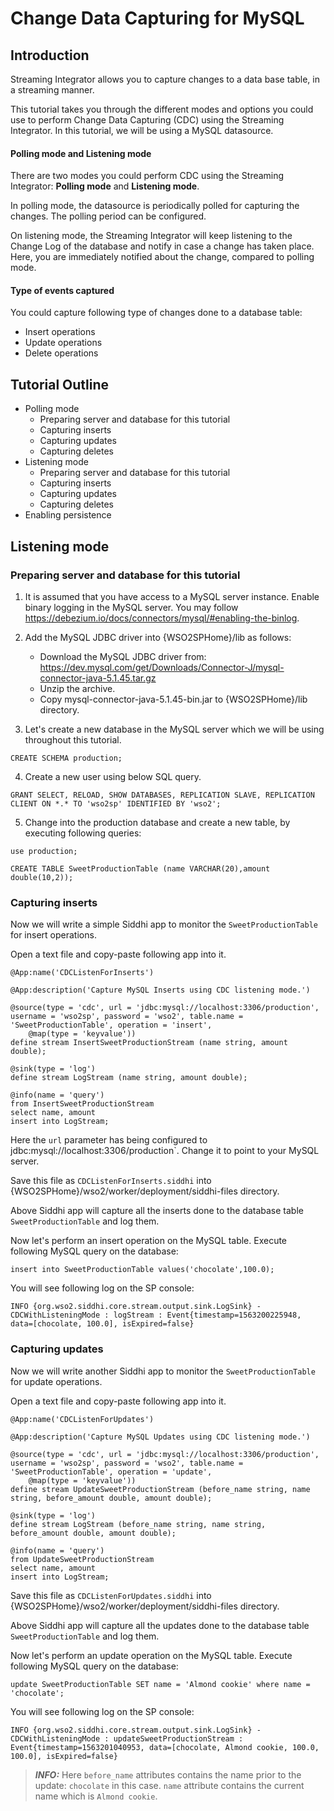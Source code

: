 # Change Data Capturing for MySQL

## Introduction

Streaming Integrator allows you to capture changes to a data base table, in a streaming manner.

This tutorial takes you through the different modes and  options you could use to perform Change Data Capturing (CDC) using the Streaming Integrator. In this tutorial, we will be using a MySQL datasource.  

#### Polling mode and Listening mode

There are two modes you could perform CDC using the Streaming Integrator: **Polling mode** and **Listening mode**. 

In polling mode, the datasource is periodically polled for capturing the changes. The polling period can be configured. 
 
On listening mode, the Streaming Integrator will keep listening to the Change Log of the database and notify in case a change has taken place. Here, you are immediately notified about the change, compared to polling mode.

#### Type of events captured

You could capture following type of changes done to a database table:
- Insert operations  
- Update operations
- Delete operations

## Tutorial Outline
- Polling mode
    - Preparing server and database for this tutorial
    - Capturing inserts
    - Capturing updates
    - Capturing deletes
- Listening mode
    - Preparing server and database for this tutorial
    - Capturing inserts
    - Capturing updates
    - Capturing deletes    
- Enabling persistence

## Listening mode

### Preparing server and database for this tutorial

1. It is assumed that you have access to a MySQL server instance. Enable binary logging in the MySQL server. You may follow https://debezium.io/docs/connectors/mysql/#enabling-the-binlog. 

2. Add the MySQL JDBC driver into {WSO2SPHome}/lib as follows:
    - Download the MySQL JDBC driver from: https://dev.mysql.com/get/Downloads/Connector-J/mysql-connector-java-5.1.45.tar.gz
    - Unzip the archive.
    - Copy mysql-connector-java-5.1.45-bin.jar to {WSO2SPHome}/lib directory.
    
3. Let's create a new database in the MySQL server which we will be using throughout this tutorial. 
```
CREATE SCHEMA production;
```  
4. Create a new user using below SQL query.
```
GRANT SELECT, RELOAD, SHOW DATABASES, REPLICATION SLAVE, REPLICATION CLIENT ON *.* TO 'wso2sp' IDENTIFIED BY 'wso2';
```
5. Change into the production database and create a new table, by executing following queries:
```
use production;
```
```
CREATE TABLE SweetProductionTable (name VARCHAR(20),amount double(10,2));
```

### Capturing inserts

Now we will write a simple Siddhi app to monitor the `SweetProductionTable` for insert operations. 

Open a text file and copy-paste following app into it.

``` 
@App:name('CDCListenForInserts')

@App:description('Capture MySQL Inserts using CDC listening mode.')

@source(type = 'cdc', url = 'jdbc:mysql://localhost:3306/production', username = 'wso2sp', password = 'wso2', table.name = 'SweetProductionTable', operation = 'insert', 
	@map(type = 'keyvalue'))
define stream InsertSweetProductionStream (name string, amount double);

@sink(type = 'log')
define stream LogStream (name string, amount double);

@info(name = 'query')
from InsertSweetProductionStream
select name, amount
insert into LogStream;
``` 
Here the `url` parameter has being configured to jdbc:mysql://localhost:3306/production`. Change it to point to your MySQL server.

Save this file as `CDCListenForInserts.siddhi` into {WSO2SPHome}/wso2/worker/deployment/siddhi-files directory.

Above Siddhi app will capture all the inserts done to the database table `SweetProductionTable` and log them.

Now let's perform an insert operation on the MySQL table. Execute following MySQL query on the database:
```
insert into SweetProductionTable values('chocolate',100.0);
```
You will see following log on the SP console:
``` 
INFO {org.wso2.siddhi.core.stream.output.sink.LogSink} - CDCWithListeningMode : logStream : Event{timestamp=1563200225948, data=[chocolate, 100.0], isExpired=false}
```

### Capturing updates

Now we will write another Siddhi app to monitor the `SweetProductionTable` for update operations.

Open a text file and copy-paste following app into it.
``` 
@App:name('CDCListenForUpdates')

@App:description('Capture MySQL Updates using CDC listening mode.')

@source(type = 'cdc', url = 'jdbc:mysql://localhost:3306/production', username = 'wso2sp', password = 'wso2', table.name = 'SweetProductionTable', operation = 'update', 
	@map(type = 'keyvalue'))
define stream UpdateSweetProductionStream (before_name string, name string, before_amount double, amount double);

@sink(type = 'log')
define stream LogStream (before_name string, name string, before_amount double, amount double);

@info(name = 'query')
from UpdateSweetProductionStream
select name, amount
insert into LogStream;
``` 
Save this file as `CDCListenForUpdates.siddhi` into {WSO2SPHome}/wso2/worker/deployment/siddhi-files directory.

Above Siddhi app will capture all the updates done to the database table `SweetProductionTable` and log them.

Now let's perform an update operation on the MySQL table. Execute following MySQL query on the database:
```
update SweetProductionTable SET name = 'Almond cookie' where name = 'chocolate';
```
You will see following log on the SP console:
```
INFO {org.wso2.siddhi.core.stream.output.sink.LogSink} - CDCWithListeningMode : updateSweetProductionStream : Event{timestamp=1563201040953, data=[chocolate, Almond cookie, 100.0, 100.0], isExpired=false}
```
> **_INFO:_** Here `before_name` attributes contains the name prior to the update: `chocolate` in this case. `name` attribute contains the current name which is `Almond cookie`. 